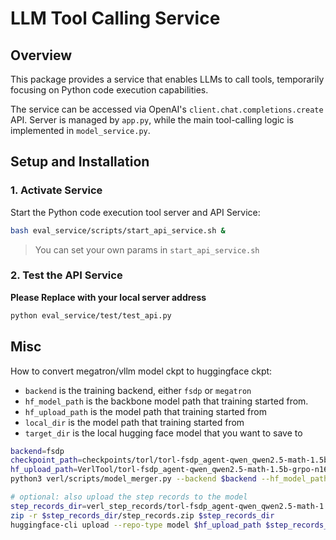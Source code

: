 # LLM Tool Calling Service

## Overview
This package provides a service that enables LLMs to call tools, temporarily focusing on Python code execution capabilities.

The service can be accessed via OpenAI's `client.chat.completions.create` API.
Server is managed by `app.py`, while the main tool-calling logic is implemented in `model_service.py`.

## Setup and Installation

### 1. Activate Service

Start the Python code execution tool server and API Service:

```bash
bash eval_service/scripts/start_api_service.sh &
```

> You can set your own params in `start_api_service.sh`

### 2. Test the API Service

**Please Replace with your local server address**

```bash
python eval_service/test/test_api.py
```

## Misc

How to convert megatron/vllm model ckpt to huggingface ckpt:
- `backend` is the training backend, either `fsdp` or `megatron`
- `hf_model_path` is the backbone model path that training started from. 
- `hf_upload_path` is the model path that training started from
- `local_dir` is the model path that training started from
- `target_dir` is the local hugging face model that you want to save to

```bash
backend=fsdp
checkpoint_path=checkpoints/torl/torl-fsdp_agent-qwen_qwen2.5-math-1.5b-grpo-n16-b128-t1.0-lr1e-6torl_same_train/global_step_310/actor
hf_upload_path=VerlTool/torl-fsdp_agent-qwen_qwen2.5-math-1.5b-grpo-n16-b128-t1.0-lr1e-6torl_same_train-310-step
python3 verl/scripts/model_merger.py --backend $backend --hf_model_path $checkpoint_path/huggingface --hf_upload_path $hf_upload_path --local_dir $checkpoint_path --target_dir $checkpoint_path/huggingface

# optional: also upload the step records to the model
step_records_dir=verl_step_records/torl-fsdp_agent-qwen_qwen2.5-math-1.5b-grpo-n16-b128-t1.0-lr1e-6torl_same_train
zip -r $step_records_dir/step_records.zip $step_records_dir 
huggingface-cli upload --repo-type model $hf_upload_path $step_records_dir/step_records.zip step_records
```